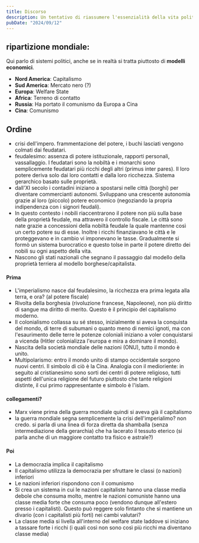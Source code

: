 ```yaml
---
title: Discorso
description: Un tentativo di riassumere l'essenzialità della vita politica globale
pubDate: "2024/09/12"
---
```


## ripartizione mondiale:

Qui parlo di sistemi politici, anche se in realtà si tratta piuttosto di **modelli economici**.

- **Nord America**: Capitalismo
- **Sud America**: Mercato nero (?)
- **Europa**: Welfare State
- **Africa**: Terreno di contatto
- **Russia**: Ha portato il comunismo da Europa a Cina
- **Cina**: Comunismo

## Ordine

- crisi dell'impero. frammentazione del potere, i buchi lasciati vengono colmati dai feudatari.
- feudalesimo: assenza di potere istituzionale, rapporti personali, vassallaggio. I feudatari sono la nobiltà e i monarchi sono semplicemente feudatari più ricchi degli altri (primus inter pares). Il loro potere deriva solo dai loro contatti e dalla loro ricchezza. Sistema gerarchico basato sulle proprietà.
- dall'XI secolo i contadini iniziano a spostarsi nelle città (borghi) per diventare commercianti autonomi. Sviluppano una crescente autonomia grazie al loro (piccolo) potere economico (negoziando la propria indipendenza con i signori feudali).
- In questo contesto i nobili riaccentrarono il potere non più sulla base della proprietà feudale, ma attravero il controllo fiscale. Le città sono nate grazie a concessioni della nobiltà feudale la quale mantenne così un certo potere su di esse. Inoltre i ricchi finanziavano le città e le proteggevano e in cambio vi imponevano le tasse. Gradualmente si formò un sistema burocratico e questo tolse in parte il potere diretto dei nobili su ogni aspetto della vita.
- Nascono gli stati nazionali che segnano il passaggio dal modello della proprietà terriera al modello borghese/capitalista.

#### Prima

- L'imperialismo nasce dal feudalesimo, la ricchezza era prima legata alla terra, e ora? (al potere fiscale)
- Rivolta della borghesia (rivoluzione francese, Napoleone), non più diritto di sangue ma diritto di merito. Questo è il principio del capitalismo moderno.
- Il colonialismo collassa su sé stesso, inizialmente si aveva la conquista del mondo, di terre di subumani o quanto meno di nemici ignoti, ma con l'esaurimento delle terre le potenze coloniali iniziano a voler conquistarsi a vicenda (Hitler colonializza l'europa e mira a dominare il mondo).
- Nascita della società mondiale delle nazioni (ONU), tutto il mondo è unito.
- Multipolarismo: entro il mondo unito di stampo occidentale sorgono nuovi centri. Il simbolo di ciò è la Cina. Analogia con il medioriente: in seguito al cristianesimo sono sorti dei centri di potere religioso, tutti aspetti dell'unica religione del futuro piuttosto che tante religioni distinte, il cui primo rappresentante e simbolo è l'islam.

#### collegamenti?

- Marx viene prima della guerra mondiale quindi si aveva già il capitalismo
- la guerra mondiale segna semplicemente la crisi dell'imperialimo? non credo. si parla di una linea di forza diretta da shamballa (senza intermediazione della gerarchia) che ha lacerato il tessuto eterico (si parla anche di un maggiore contatto tra fisico e astrale?)

#### Poi

- La democrazia implica il capitalismo
- Il capitalismo utilizza la democrazia per sfruttare le classi (o nazioni) inferiori
- Le nazioni inferiori rispondono con il comunismo
- Si crea un sistema in cui le nazioni capitaliste hanno una classe media debole che consuma molto, mentre le nazioni comuniste hanno una classe media forte che consuma poco (vendono dunque all'estero presso i capitalisti). Questo può reggere solo fintanto che si mantiene un divario (con i capitalisti più forti) nei cambi valutari?
- La classe media si livella all'interno del welfare state laddove si iniziano a tassare forte i ricchi (i quali così non sono così più ricchi ma diventano classe media)
